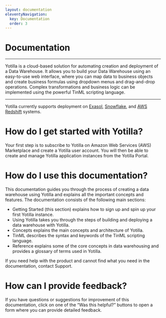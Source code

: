 ```yaml
---
layout: documentation
eleventyNavigation:
  key: Documentation
  order: 3
---
```


# Documentation

***

<p class="lead">
Yotilla is a cloud-based solution for automating creation and deployment of a Data Warehouse.
It allows you to build your Data Warehouse using an easy-to-use web interface, where you can map data to business objects and create business formulas using dropdown menus and drag-and-drop operations.
Complex transformations and business logic can be implemented using the powerful TinML scripting language.
</p>

***

Yotilla currently supports deployment on [Exasol](https://www.exasol.com), [Snowflake](https://snowflake.com), and [AWS Redshift](https://aws.amazon.com/redshift/) systems.

# How do I get started with Yotilla?
Your first step is to subscribe to Yotilla on Amazon Web Services (AWS) Marketplace and create a Yotilla user account. You will then be able to create and manage Yotilla application instances from the Yotilla Portal.

# How do I use this documentation?
This documentation guides you through the process of creating a data warehouse using Yotilla and explains all the important concepts and features. The documentation consists of the following main sections:

* Getting Started (this section) explains how to sign up and spin up your first Yotilla instance.
* Using Yotilla takes you through the steps of building and deploying a data warehouse with Yotilla.
* Concepts explains the main concepts and architecture of Yotilla.
* TinML describes the syntax and keywords of the TinML scripting language.
* Reference explains some of the core concepts in data warehousing and provides a glossary of terms used in Yotilla.

If you need help with the product and cannot find what you need in the documentation, contact Support.

# How can I provide feedback?

If you have questions or suggestions for improvement of this documentation, click on one of the “Was this helpful?” buttons to open a form where you can provide detailed feedback.
